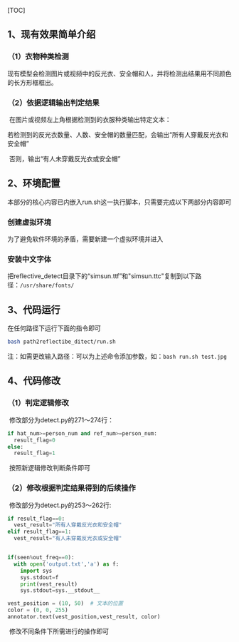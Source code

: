 [TOC]

## 1、现有效果简单介绍

### （1）衣物种类检测

​	现有模型会检测图片或视频中的反光衣、安全帽和人，并将检测出结果用不同颜色的长方形框框出。

### （2）依据逻辑输出判定结果

​	在图片或视频左上角根据检测到的衣服种类输出特定文本：

​		若检测到的反光衣数量、人数、安全帽的数量匹配，会输出“所有人穿戴反光衣和安全帽”

​		否则，输出“有人未穿戴反光衣或安全帽”

## 2、环境配置

本部分的核心内容已内嵌入run.sh这一执行脚本，只需要完成以下两部分内容即可

### 创建虚拟环境

为了避免软件环境的矛盾，需要新建一个虚拟环境并进入

### 安装中文字体

把reflective_detect目录下的“simsun.ttf”和"simsun.ttc"复制到以下路径：`/usr/share/fonts/`

## 3、代码运行

在任何路径下运行下面的指令即可

```bash
bash path2reflectibe_ditect/run.sh
```

注：如需更改输入路径：可以为上述命令添加参数，如：`bash run.sh test.jpg`

## 4、代码修改

### （1）判定逻辑修改

​	修改部分为detect.py的271～274行：

```python
if hat_num>=person_num and ref_num>=person_num:
  result_flag=0
else:
  result_flag=1
```

​	按照新逻辑修改判断条件即可

### （2）修改根据判定结果得到的后续操作

​	修改部分为detect.py的253～262行:

```python
if result_flag==0:
  vest_result="所有人穿戴反光衣和安全帽"
elif result_flag==1:
  vest_result="有人未穿戴反光衣或安全帽"


if(seen%out_freq==0):
  with open('output.txt','a') as f:
    import sys
    sys.stdout=f
    print(vest_result)
    sys.stdout=sys.__stdout__

vest_position = (10, 50)  # 文本的位置
color = (0, 0, 255)  
annotator.text(vest_position,vest_result, color)
```

​	修改不同条件下所需进行的操作即可